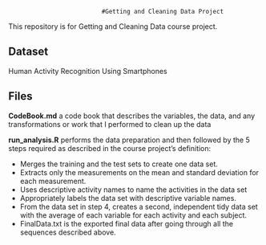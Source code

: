                               #Getting and Cleaning Data Project

This repository is for Getting and Cleaning Data course project.

## Dataset
Human Activity Recognition Using Smartphones

## Files
**CodeBook.md** a code book that describes the variables, the data, and any transformations or work that I performed to clean up the data

**run_analysis.R** performs the data preparation and then followed by the 5 steps required as described in the course project’s definition:
+ Merges the training and the test sets to create one data set.
+ Extracts only the measurements on the mean and standard deviation for each measurement.
+ Uses descriptive activity names to name the activities in the data set
+ Appropriately labels the data set with descriptive variable names.
+ From the data set in step 4, creates a second, independent tidy data set with the average of each variable for each activity and each subject.
+ FinalData.txt is the exported final data after going through all the sequences described above.
